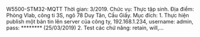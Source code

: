 ﻿W5500-STM32-MQTT
Thời gian: 3/2019.
Chức vụ: Thực tập sinh.
Địa điểm: Phòng Vlab, công ti 3S, ngõ 78 Duy Tân, Cầu Giấy.
Mục đích: 1. Thực hiện publish một bản tin lên server của công ty, 192.168.1.234, username: admin, pass: ******** (25/03/2019)
          2. Test các chứ năng: retain, will,...
